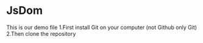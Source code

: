 # JsDom
This is our demo file
1.First install Git on your computer (not Github only Git)
2.Then clone the repository

